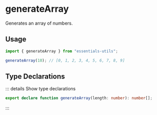 # generateArray

Generates an array of numbers.

## Usage

```js
import { generateArray } from "essentials-utils";

generateArray(10); // [0, 1, 2, 3, 4, 5, 6, 7, 8, 9]
```

## Type Declarations

::: details Show type declarations

```ts
export declare function generateArray(length: number): number[];
```

:::
